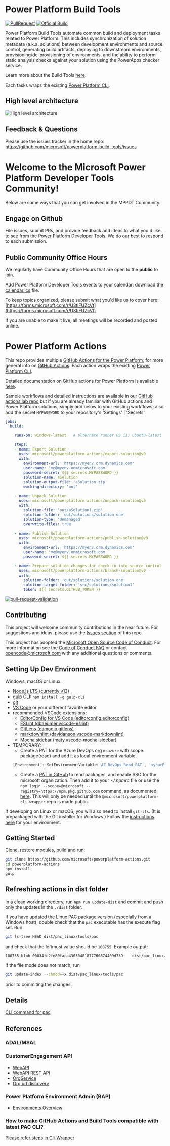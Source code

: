 # Power Platform Build Tools

[![PullRequest](https://github.com/microsoft/powerplatform-build-tools/actions/workflows/PullRequest.yml/badge.svg)](https://github.com/microsoft/powerplatform-build-tools/actions/workflows/PullRequest.yml)
[![Official Build](https://dev.azure.com/dynamicscrm/OneCRM/_apis/build/status%2FDPX-Tools%2Fpowerplatform-build-tools%20Official%20Build?branchName=main)](https://dev.azure.com/dynamicscrm/OneCRM/_build/latest?definitionId=15006&branchName=main)

Power Platform Build Tools automate common build and deployment tasks related to Power Platform.
This includes synchronization of solution metadata (a.k.a. solutions) between development environments and source control,
generating build artifacts, deploying to downstream environments, provisioning/de-provisioning of environments,
and the ability to perform static analysis checks against your solution using the PowerApps checker service.

Learn more about the Build Tools [here](https://aka.ms/buildtoolsdoc).

Each tasks wraps the existing [Power Platform CLI](https://aka.ms/PowerPlatformCLI).

## High level architecture

![High level architecture](docs/architecture.png)

## Feedback & Questions

Please use the issues tracker in the home repo: <https://github.com/microsoft/powerplatform-build-tools/issues>




# Welcome to the Microsoft Power Platform Developer Tools Community!

Below are some ways that you can get involved in the MPPDT Community.

## Engage on Github

File issues, submit PRs, and provide feedback and ideas to what you'd like to see from the Power Platform Developer Tools.
We do our best to respond to each submission.

## Public Community Office Hours

We regularly have Community Office Hours that are open to the **public** to join. 

Add Power Platform Developer Tools events to your calendar: download the [calendar.ics](https://aka.ms/sk-community-calendar) file.

To keep topics organized, please submit what you'd like us to cover here:
[https://forms.microsoft.com/r/U3tiFUZcVt](https://forms.microsoft.com/r/U3tiFUZcVt)

If you are unable to make it live, all meetings will be recorded and posted online.

# Power Platform Actions

This repo provides multiple [GitHub Actions for the Power Platform](https://aka.ms/PowerPlatformGitHub); for more general info on [GitHub Actions](https://help.github.com/en/actions).
Each action wraps the existing [Power Platform CLI](https://aka.ms/PowerPlatformCLI).

Detailed documentation on GitHub actions for Power Platform is available [here](https://aka.ms/poweractionsdocs).

Sample workflows and detailed instructions are available in our [GitHub actions lab repo](https://github.com/microsoft/powerplatform-actions-lab)
but if you are already familiar with GitHub actions and Power Platform solutions, simply add below to your existing workflows;
also add the secret `MYPASSWORD` to your repository's 'Settings' | 'Secrets'

```yaml
jobs:
  build:

    runs-on: windows-latest   # alternate runner OS is: ubuntu-latest

    steps:
    - name: Export Solution
      uses: microsoft/powerplatform-actions/export-solution@v0
      with:
        environment-url: 'https://myenv.crm.dynamics.com'
        user-name: 'me@myenv.onmicrosoft.com'
        password-secret: ${{ secrets.MYPASSWORD }}
        solution-name: aSolution
        solution-output-file: 'aSolution.zip'
        working-directory: 'out'

    - name: Unpack Solution
      uses: microsoft/powerplatform-actions/unpack-solution@v0
      with:
        solution-file: 'out/aSolution1.zip'
        solution-folder: 'out/solutions/solution one'
        solution-type: 'Unmanaged'
        overwrite-files: true

    - name: Publish Solution
      uses: microsoft/powerplatform-actions/publish-solution@v0
      with:
        environment-url: 'https://myenv.crm.dynamics.com'
        user-name: 'me@myenv.onmicrosoft.com'
        password-secret: ${{ secrets.MYPASSWORD }}

    - name: Prepare solution changes for check-in into source control
      uses: microsoft/powerplatform-actions/branch-solution@v0
      with:
        solution-folder: 'out/solutions/solution one'
        solution-target-folder: 'src/solutions/solution1'
        token: ${{ secrets.GITHUB_TOKEN }}
```

[![pull-request-validation](https://github.com/microsoft/powerplatform-actions/actions/workflows/pull-request.yml/badge.svg)](https://github.com/microsoft/powerplatform-actions/actions/workflows/pull-request.yml)

## Contributing

This project will welcome community contributions in the near future. For suggestions and ideas, please use the [Issues section](https://github.com/microsoft/powerplatform-actions/issues) of this repo.

This project has adopted the [Microsoft Open Source Code of Conduct](https://opensource.microsoft.com/codeofconduct/).
For more information see the [Code of Conduct FAQ](https://opensource.microsoft.com/codeofconduct/faq/) or
contact [opencode@microsoft.com](mailto:opencode@microsoft.com) with any additional questions or comments.

## Setting Up Dev Environment

Windows, macOS or Linux:

- [Node.js LTS (currently v12)](https://nodejs.org/en/download/)
- gulp CLI: ```npm install -g gulp-cli```
- [git](https://git-scm.com/downloads)
- [VS Code](https://code.visualstudio.com/Download) or your different favorite editor
- recommended VSCode extensions:
  - [EditorConfig for VS Code (editorconfig.editorconfig)](https://github.com/editorconfig/editorconfig-vscode)
  - [ESLint (dbaeumer.vscode-eslint)](https://github.com/Microsoft/vscode-eslint)
  - [GitLens (eamodio.gitlens)](https://github.com/eamodio/vscode-gitlens)
  - [markdownlint (davidanson.vscode-markdownlint)](https://github.com/DavidAnson/vscode-markdownlint)
  - [Mocha sidebar (maty.vscode-mocha-sidebar)](https://github.com/maty21/mocha-sidebar)
- TEMPORARY:
  - Create a PAT for the Azure DevOps org ```msazure``` with scope: package(read) and add it as local environment variable.
  ```Powershell
  [Environment]::SetEnvironmentVariable('AZ_DevOps_Read_PAT', '<yourPAT>', [EnvironmentVariableTarget]::User)
  ```
  - Create a [PAT in GitHub](https://github.com/settings/tokens) to read packages, and enable SSO for the microsoft organization.
  Then add it to your *~/.npmrc* file or use the `npm login --scope=@microsoft --registry=https://npm.pkg.github.com` command,
  as documented [here](https://docs.github.com/en/packages/guides/configuring-npm-for-use-with-github-packages#authenticating-with-a-personal-access-token).
  This will only be needed until the `@microsoft/powerplatform-cli-wrapper` repo is made public.

If developing on Linux or macOS, you will also need to install `git-lfs`.  (It is prepackaged with the Git installer for Windows.)
Follow the [instructions here](https://docs.github.com/en/github/managing-large-files/installing-git-large-file-storage) for your environment.

## Getting Started

Clone, restore modules, build and run:

```bash
git clone https://github.com/microsoft/powerplatform-actions.git
cd powerplatform-actions
npm install
gulp
```

## Refreshing actions in dist folder

In a clean working directory, run ```npm run update-dist``` and commit and push only the updates in the ```./dist``` folder.

If you have updated the Linux PAC package version (especially from a Windows host), double check that the `pac` executable has the execute flag set.  Run
```bash
git ls-tree HEAD dist/pac_linux/tools/pac
```
and check that the leftmost value should be `100755`.  Example output:
```bash
100755 blob 00034fe2fe80faca43030481877760674409d739    dist/pac_linux/tools/pac
```
If the file mode does not match, run
```bash
git update-index --chmod=+x dist/pac_linux/tools/pac
```
prior to commiting the changes.
## Details

[CLI command for pac](https://docs.microsoft.com/en-us/powerapps/developer/common-data-service/powerapps-cli#solution)

## References

### ADAL/MSAL

### CustomerEngagement API

- [WebAPI](https://docs.microsoft.com/en-us/powerapps/developer/common-data-service/webapi/overview)
- [WebAPI REST API](https://docs.microsoft.com/en-us/dynamics365/customer-engagement/web-api/about?view=dynamics-ce-odata-9)
- [OrgService](https://docs.microsoft.com/en-us/powerapps/developer/common-data-service/org-service/overview)
- [Org url discovery](https://docs.microsoft.com/en-us/powerapps/developer/common-data-service/webapi/discover-url-organization-web-api)

### Power Platform Environment Admin (BAP)

- [Environments Overview](https://docs.microsoft.com/en-us/power-platform/admin/environments-overview)

### How to make GitHub Actions and Build Tools compatible with latest PAC CLI?

[Please refer steps in Cli-Wrapper](https://github.com/microsoft/powerplatform-cli-wrapper/blob/main/README.md)
